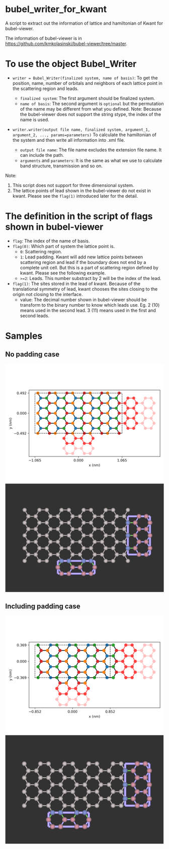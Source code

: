 # bubel_writer_for_kwant
A script to extract out the information of lattice and hamiltonian of Kwant for bubel-viewer.

The information of bubel-viewer is in https://github.com/kmkolasinski/bubel-viewer/tree/master.

# To use the object Bubel_Writer
* `writer = Bubel_Writer(finalized system, name of basis)`:
  To get the position, name, number of orbitals and neighbors of each lattice point in the scattering region and leads.
  - `finalized system`: The first argument should be finalized system.
  - `name of basis`: The second argument is `optional` but the permutation of the name may be different from what you defined.
                   Note: Because the bubel-viewer does not support the string stype, the index of the name is used.

* `writer.writer(output file name, finalized system, argument_1, argument_2, ..., params=parameters)`
  To calculate the hamiltonian of the system and then write all information into .xml file.
  - `output file name`: The file name excludes the extension file name. It can include the path.
  - `arguments` and `parameters`: It is the same as what we use to calculate band structure, transmission and so on.

Note:
  1. This script does not support for three dimensional system.
  2. The lattice points of lead shown in the bubel-viewer do not exist in kwant. Please see the `flag(1)` introduced later for the detail.

# The definition in the script of flags shown in bubel-viewer
* `flag`: The index of the name of basis.
* `flag(0)`: Which part of system the lattice point is.
  - `0`: Scattering region.
  - `1`: Lead padding. Kwant will add new lattice points between scattering region and lead if the boundary does not end by a complete unit cell. But this is a part of scattering region defined by kwant. Please see the following example.
  - `>=2`: Leads. This number substract by 2 will be the index of the lead.
* `flag(1)`: The sites stored in the lead of kwant. Because of the translational symmetry of lead, kwant chooses the sites closing to the origin not closing to the interface.
  - value: The decimal number shown in bubel-viewer should be transform to the binary number to know which leads use. Eg. 2 (10) means used in the second lead. 3 (11) means used in the first and second leads.

# Samples

## No padding case
![image](Figure/Kwant/Graphene_ribbon_no_padding.png)
![image](Figure/Bubel/Graphene_ribbon_no_padding_viewer.png)

## Including padding case
![image](Figure/Kwant/Graphene_ribbon_include_padding.png)
![image](Figure/Bubel/Graphene_ribbon_include_padding_viewer.png)

